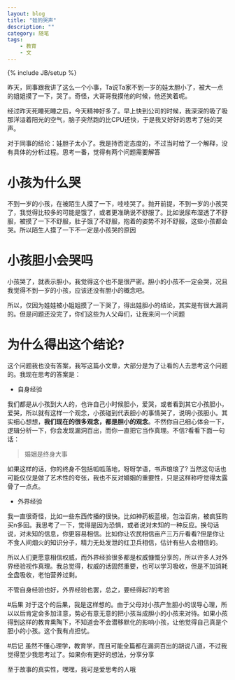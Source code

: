 ```yaml
---
layout: blog
title: "娃的哭声"
description: ""
category: 随笔
tags: 
    - 教育
    - 文
---
```

{% include JB/setup %}

昨天，同事跟我讲了这么一个小事，Ta说Ta家不到一岁的娃太胆小了，被大一点的姐姐摸了一下，哭了。奇怪，大哥哥我摸他的时候，他还笑着呢。

经过昨天死睡死睡之后，今天精神好多了。早上快到公司的时候，我深深的吸了吸那洋溢着阳光的空气，脑子突然跑的比CPU还快，于是我又好好的思考了娃的哭声。

对于同事的结论：娃胆子太小了。我是持否定态度的，不过当时给了一个解释，没有具体的分析过程。思考一番，觉得有两个问题需要解答

# 小孩为什么哭
不到一岁的小孩，在被陌生人摸了一下，哇哇哭了。抛开前提，不到一岁的小孩哭了，我觉得比较多的可能是饿了，或者更准确说不舒服了。比如说尿布湿透了不舒服，被摸了一下不舒服，肚子饿了不舒服，抱着的姿势不对不舒服，这些小孩都会哭。所以陌生人摸了一下不一定是小孩哭的原因

# 小孩胆小会哭吗
小孩哭了，就表示胆小，我觉得这个也不是很严密。胆小的小孩不一定会哭，况且我觉得不到一岁的小孩，应该还没有胆小的概念吧。

所以，仅因为娃娃被小姐姐摸了一下哭了，得出娃胆小的结论，其实是有很大漏洞的。但是问题还没完了，你们这些为人父母们，让我来问一个问题

# 为什么得出这个结论?
这个问题我也没有答案，我写这篇小文章，大部分是为了让看的人去思考这个问题的。我现在思考的答案是：

* 自身经验

我们都是从小孩到大人的，也许自己小时候胆小，爱哭，或者看到其它小孩胆小，爱哭，所以就有这样一个观念，小孩碰到代表胆小的事情哭了，说明小孩胆小。其实细心想想，**我们现在的很多观念，都是胆小的观念**。不然你自己细心体会一下，逻辑分析一下，你会发现漏洞百出，而你一直把它当作真理。不信?看看下面一句话：

>婚姻是终身大事

如果这样的话，你的终身不包括呱呱落地，呀呀学语，书声琅琅了? 当然这句话也可能仅仅是做了艺术性的夸张，我也不反对婚姻的重要性，只是这样称呼觉得太露骨了一点点。

* 外界经验

我一直很奇怪，比如一些东西传播的很快。比如神药板蓝根，包治百病，被疯狂购买n多回。我思考了一下，觉得是因为恐惧，或者说对未知的一种反应。换句话说，对未知的信息，你更容易相信。比如你让农民相信亩产三万斤看看?但是你让不食人间烟火的知识分子，精力无处发泄的红卫兵相信，估计有些人会相信的。

所以人们更愿意相信权威，而外界经验很多都是权威慷慨分享的，所以许多人对外界经验视作真理。我总觉得，权威的话固然重要，也可以学习吸收，但是不加消耗全盘吸收，老怕营养过剩。

不管自身经验也好，外界经验也罢，总之，要经得起?的考验

#后果
对于这个的后果，我是这样想的。由于父母对小孩产生胆小的误导心理，所以以后肯定会多加注意，势必有意无意的把小孩当成胆小的小孩来对待。如果小孩得到这样的教育熏陶下，不知道会不会潜移默化的影响小孩，让他觉得自己真是个胆小的小孩。这个我有点担忧。

#后记
虽然不懂心理学，教育学，而且可能全篇都在漏洞百出的胡说八道，不过我觉得至少我思考过了。如果你有更好的想法，分享分享

至于故事的真实性，嘿嘿，我可是爱思考的人哦
